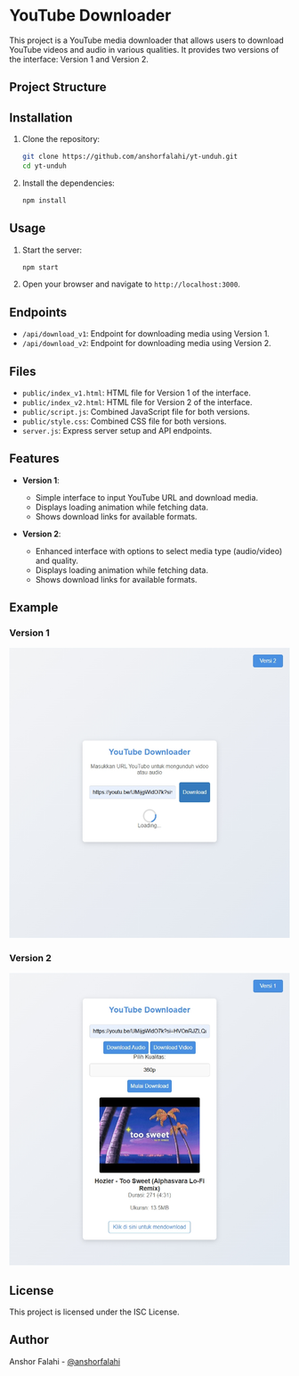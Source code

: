# YouTube Downloader

This project is a YouTube media downloader that allows users to download YouTube videos and audio in various qualities. It provides two versions of the interface: Version 1 and Version 2.

## Project Structure

## Installation

1. Clone the repository:

   ```sh
   git clone https://github.com/anshorfalahi/yt-unduh.git
   cd yt-unduh
   ```

2. Install the dependencies:
   ```sh
   npm install
   ```

## Usage

1. Start the server:

   ```sh
   npm start
   ```

2. Open your browser and navigate to `http://localhost:3000`.

## Endpoints

- `/api/download_v1`: Endpoint for downloading media using Version 1.
- `/api/download_v2`: Endpoint for downloading media using Version 2.

## Files

- `public/index_v1.html`: HTML file for Version 1 of the interface.
- `public/index_v2.html`: HTML file for Version 2 of the interface.
- `public/script.js`: Combined JavaScript file for both versions.
- `public/style.css`: Combined CSS file for both versions.
- `server.js`: Express server setup and API endpoints.

## Features

- **Version 1**:

  - Simple interface to input YouTube URL and download media.
  - Displays loading animation while fetching data.
  - Shows download links for available formats.

- **Version 2**:
  - Enhanced interface with options to select media type (audio/video) and quality.
  - Displays loading animation while fetching data.
  - Shows download links for available formats.

## Example

### Version 1

![Version 1](screenshots/version1.png)

### Version 2

![Version 2](screenshots/version2.png)

## License

This project is licensed under the ISC License.

## Author

Anshor Falahi - [@anshorfalahi](instagram.com/anshorfalahi)
